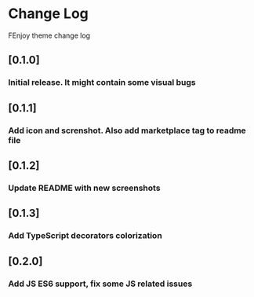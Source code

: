 # Change Log
FEnjoy theme change log

## [0.1.0]
### Initial release. It might contain some visual bugs

## [0.1.1]
### Add icon and screnshot. Also add marketplace tag to readme file

## [0.1.2]
### Update README with new screenshots

## [0.1.3]
### Add TypeScript decorators colorization

## [0.2.0]
### Add JS ES6 support, fix some JS related issues